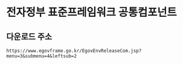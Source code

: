 # 전자정부 표준프레임워크 공통컴포넌트
## 다운로드 주소
    https://www.egovframe.go.kr/EgovEnvReleaseCom.jsp?menu=3&submenu=4&leftsub=2